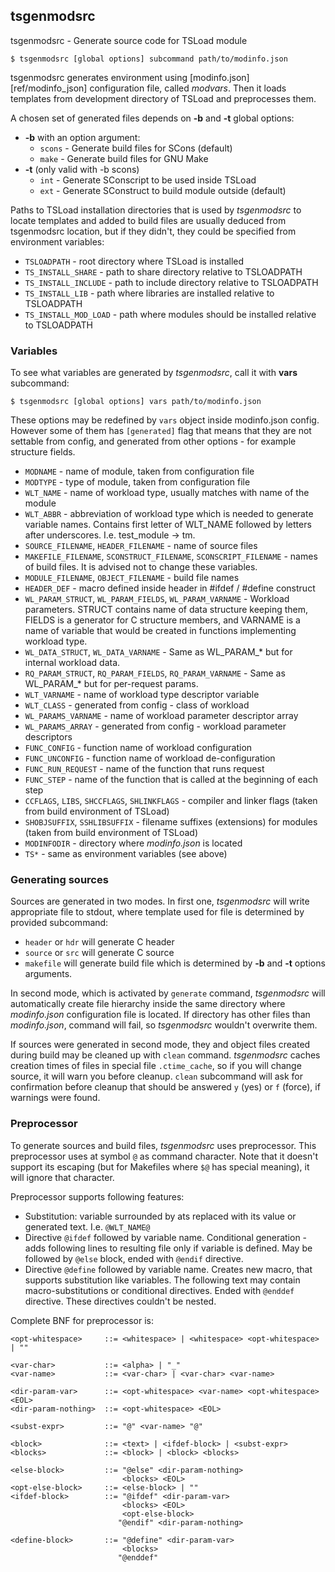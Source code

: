 ## tsgenmodsrc

tsgenmodsrc - Generate source code for TSLoad module

```
$ tsgenmodsrc [global options] subcommand path/to/modinfo.json
```

tsgenmodsrc generates environment using [modinfo.json][ref/modinfo_json] configuration file, called _modvars_. Then it loads templates from development directory of TSLoad and preprocesses them.

A chosen set of generated files depends on __-b__ and __-t__ global options:
 * __-b__ with an option argument:
   * `scons` - Generate build files for SCons (default)
   * `make` - Generate build files for GNU Make
 * __-t__ (only valid with -b scons)
   * `int` - Generate SConscript to be used inside TSLoad
   * `ext` - Generate SConstruct to build module outside (default)

Paths to TSLoad installation directories that is used by _tsgenmodsrc_ to locate templates and added to build files are usually deduced from tsgenmodsrc location, but if they didn't, they could be specified from environment variables:
 * `TSLOADPATH` - root directory where TSLoad is installed
 * `TS_INSTALL_SHARE` - path to share directory relative to TSLOADPATH
 * `TS_INSTALL_INCLUDE` - path to include directory relative to TSLOADPATH
 * `TS_INSTALL_LIB` - path where libraries are installed relative to TSLOADPATH
 * `TS_INSTALL_MOD_LOAD` - path where modules should be installed relative to TSLOADPATH

### Variables

To see what variables are generated by _tsgenmodsrc_, call it with __vars__ subcommand:
```
$ tsgenmodsrc [global options] vars path/to/modinfo.json
```

These options may be redefined by `vars` object inside modinfo.json config. However some of them has `[generated]` flag that means that they are not settable from config, and generated from other options - for example structure fields.

  * `MODNAME` - name of module, taken from configuration file 
  * `MODTYPE` - type of module, taken from configuration file
  * `WLT_NAME` - name of workload type, usually matches with name of the module
  * `WLT_ABBR` - abbreviation of workload type which is needed to generate variable names. Contains first letter of WLT\_NAME followed by letters after underscores. I.e. test\_module -> tm.
  * `SOURCE_FILENAME`, `HEADER_FILENAME` - name of source files
  * `MAKEFILE_FILENAME`, `SCONSTRUCT_FILENAME`, `SCONSCRIPT_FILENAME` - names of build files. It is advised not to change these variables.
  * `MODULE_FILENAME`, `OBJECT_FILENAME` - build file names
  * `HEADER_DEF` - macro defined inside header in #ifdef / #define construct
  * `WL_PARAM_STRUCT`, `WL_PARAM_FIELDS`, `WL_PARAM_VARNAME` - Workload parameters. STRUCT contains name of data structure keeping them, FIELDS is a generator for C structure members, and VARNAME is a name of variable that would be created in functions implementing workload type. 
  * `WL_DATA_STRUCT`, `WL_DATA_VARNAME` - Same as WL\_PARAM\_\* but for internal workload data.
  * `RQ_PARAM_STRUCT`, `RQ_PARAM_FIELDS`, `RQ_PARAM_VARNAME` - Same as WL\_PARAM\_\* but for per-request params.
  * `WLT_VARNAME` - name of workload type descriptor variable
  * `WLT_CLASS` - generated from config - class of workload
  * `WL_PARAMS_VARNAME` - name of workload parameter descriptor array
  * `WL_PARAMS_ARRAY` - generated from config - workload parameter descriptors
  * `FUNC_CONFIG` - function name of workload configuration
  * `FUNC_UNCONFIG` - function name of workload de-configuration
  * `FUNC_RUN_REQUEST` - name of the function that runs request
  * `FUNC_STEP` - name of the function that is called at the beginning of each step
  * `CCFLAGS`, `LIBS`, `SHCCFLAGS`, `SHLINKFLAGS` - compiler and linker flags (taken from build environment of TSLoad)
  * `SHOBJSUFFIX`, `SSHLIBSUFFIX` - filename suffixes (extensions) for modules (taken from build environment of TSLoad)
  * `MODINFODIR` - directory where _modinfo.json_ is located
  * `TS*` - same as environment variables (see above)

### Generating sources

Sources are generated in two modes. In first one, _tsgenmodsrc_ will write appropriate file to stdout, where template used for file is determined by provided subcommand:
 * `header` or `hdr` will generate C header
 * `source` or `src` will generate C source
 * `makefile` will generate build file which is determined by __-b__ and __-t__ options arguments.
 
In second mode, which is activated by `generate` command, _tsgenmodsrc_ will automatically create file hierarchy inside the same directory where _modinfo.json_ configuration file is located. If directory has other files than _modinfo.json_, command will fail, so _tsgenmodsrc_ wouldn't overwrite them.  

If sources were generated in second mode, they and object files created during build may be cleaned up with `clean` command. _tsgenmodsrc_ caches creation times of files in special file `.ctime_cache`, so if you will change source, it will warn you before cleanup. `clean` subcommand will ask for confirmation before cleanup that should be answered `y` (yes) or `f` (force), if warnings were found.

### Preprocessor

To generate sources and build files, _tsgenmodsrc_ uses preprocessor. This preprocessor uses at symbol `@` as command character. Note that it doesn't support its escaping (but for Makefiles where `$@` has special meaning), it will ignore that character. 

Preprocessor supports following features:
* Substitution: variable surrounded by ats replaced with its value or generated text. I.e. `@WLT_NAME@`
* Directive `@ifdef` followed by variable name. Conditional generation - adds following lines to resulting file only if variable is defined. May be followed by `@else` block, ended with `@endif` directive. 
* Directive `@define` followed by variable name. Creates new macro, that supports substitution like variables. The following text may contain macro-substitutions or conditional directives. Ended with `@enddef` directive. These directives couldn't be nested.

Complete BNF for preprocessor is:
```
<opt-whitespace>     ::= <whitespace> | <whitespace> <opt-whitespace> | ""

<var-char>           ::= <alpha> | "_"
<var-name>           ::= <var-char> | <var-char> <var-name>

<dir-param-var>      ::= <opt-whitespace> <var-name> <opt-whitespace> <EOL>
<dir-param-nothing>  ::= <opt-whitespace> <EOL>

<subst-expr>         ::= "@" <var-name> "@"

<block>              ::= <text> | <ifdef-block> | <subst-expr>
<blocks>             ::= <block> | <block> <blocks>

<else-block>         ::= "@else" <dir-param-nothing>
                         <blocks> <EOL>
<opt-else-block>     ::= <else-block> | ""
<ifdef-block>        ::= "@ifdef" <dir-param-var>
                         <blocks> <EOL>
                         <opt-else-block>
                        "@endif" <dir-param-nothing>

<define-block>       ::= "@define" <dir-param-var>
                         <blocks>
                        "@enddef"
```
